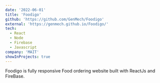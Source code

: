 ```yaml
---
date: '2022-06-01'
title: 'Foodigo'
github: 'https://github.com/GenMech/Foodigo'
external: 'https://genmech.github.io/Foodigo/'
tech:
  - React
  - Node
  - Firebase
  - Javascript
company: 'MAIT'
showInProjects: true
---
```


Foodigo is fully responsive Food ordering website built with ReactJs and FireBase.
